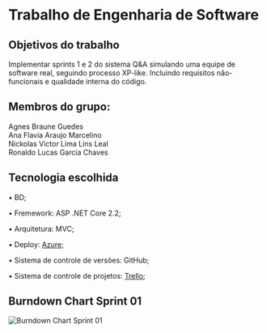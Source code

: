 # Trabalho de Engenharia de Software

## Objetivos do trabalho
Implementar sprints 1 e 2  do sistema Q&A simulando uma equipe de software real, seguindo processo XP-like. Incluindo requisitos não-funcionais e qualidade interna do código.

## Membros do grupo:
Agnes Braune Guedes  
Ana Flavia Araujo Marcelino  
Nickolas Victor Lima Lins Leal  
Ronaldo Lucas Garcia Chaves  

## Tecnologia escolhida
<p>•	BD;</p>
<p>•	Fremework: ASP .NET Core 2.2;</p>
<p>•	Arquitetura: MVC;</p>
<p>•	Deploy: <a href="https://engsoftwareqa.azurewebsites.net"target="_blank">Azure</a>;</p>
<p>•	Sistema de controle de versões: GitHub;</p>
<p>•	Sistema de controle de projetos: 
<a href="https://trello.com/b/DQ5oxdZd/trabalho-de-eng-de-software" target="_blank">Trello</a>;</p>

## Burndown Chart Sprint 01
![Burndown Chart Sprint 01](https://user-images.githubusercontent.com/48770285/56871586-7b1ed400-69f6-11e9-98b1-a4c92dd54c93.png)



